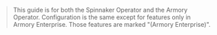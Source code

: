 > This guide is for both the Spinnaker Operator and the Armory Operator.  Configuration is the same except for features only in Armory Enterprise. Those features are marked "(Armory Enterprise)". 